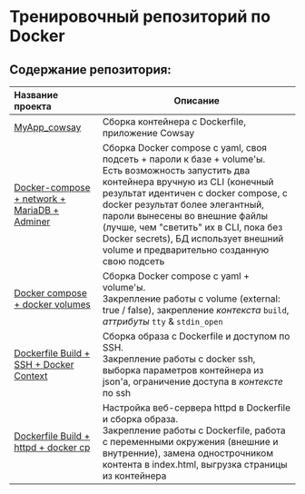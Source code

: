 # Тренировочный репозиторий по Docker
## Содержание репозитория:

| Название проекта | Описание |
| :--- | --- |
| [MyApp_cowsay](https://github.com/yaroslav-vorobyov/Docker_learn/tree/main/MyApp_cowsay) | Сборка контейнера c Dockerfile, приложение Cowsay |
| [Docker-compose + network + MariaDB + Adminer](https://github.com/yaroslav-vorobyov/Docker_learn/tree/main/Docker-compose_network) | Сборка Docker compose c yaml, своя подсеть + пароли к базе + volume'ы.<br> Есть возможность запустить два контейнера вручную из CLI (конечный результат идентичен с docker compose, с docker результат более элегантный, пароли вынесены во внешние файлы (лучше, чем "светить" их в CLI, пока без Docker secrets), БД использует внешний volume и предварительно созданную свою подсеть |
| [Docker compose + docker volumes](https://github.com/yaroslav-vorobyov/Docker_learn/tree/main/Ubuntu-demo-volume) | Сборка Docker compose c yaml + volume'ы.<br> Закрепление работы с volume (external: true / false), закрепление *контекста* `build`, *аттрибуты* `tty` & `stdin_open` |
| [Dockerfile Build + SSH + Docker Context](https://github.com/yaroslav-vorobyov/Docker_learn/tree/main/Ubuntu_only_ssh_block_cli) | Сборка образа c Dockerfile и доступом по SSH.<br> Закрепление работы с docker ssh, выборка параметров контейнера из json'а, ограничение доступа в *контексте* по ssh |
| [Dockerfile Build + httpd + docker cp](https://github.com/yaroslav-vorobyov/Docker_learn/tree/main/Busybox_httpd) | Настройка веб-сервера httpd в Dockerfile и сборка образа.<br> Закрепление работы с Dockerfile, работа с переменными окружения (внешние и внутренние), замена однострочником контента в index.html, выгрузка страницы из контейнера |